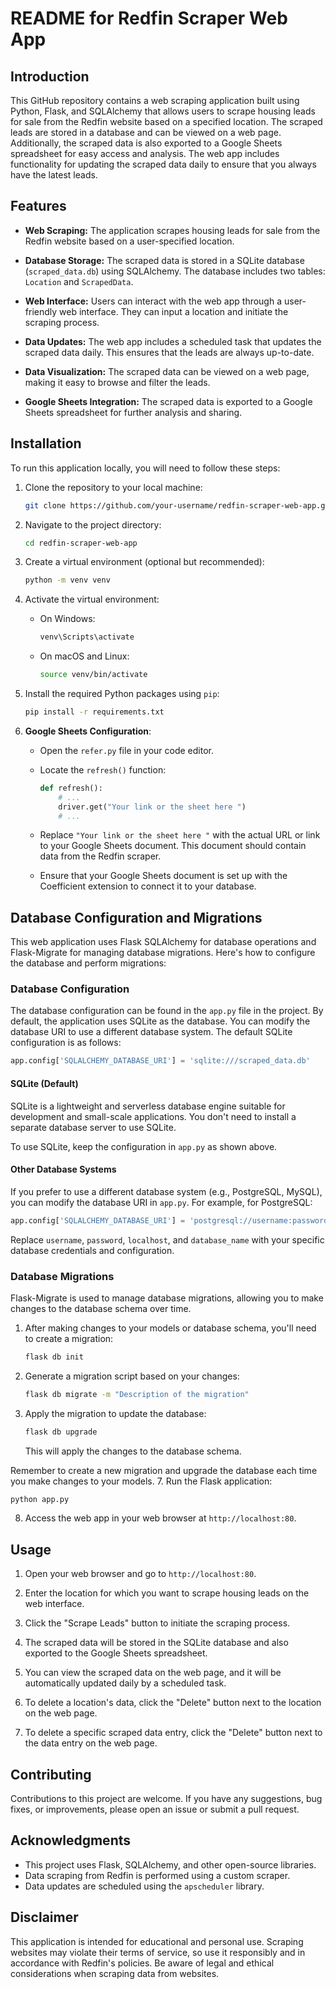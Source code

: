 # README for Redfin Scraper Web App

## Introduction
This GitHub repository contains a web scraping application built using Python, Flask, and SQLAlchemy that allows users to scrape housing leads for sale from the Redfin website based on a specified location. The scraped leads are stored in a database and can be viewed on a web page. Additionally, the scraped data is also exported to a Google Sheets spreadsheet for easy access and analysis. The web app includes functionality for updating the scraped data daily to ensure that you always have the latest leads.

## Features
- **Web Scraping:** The application scrapes housing leads for sale from the Redfin website based on a user-specified location.

- **Database Storage:** The scraped data is stored in a SQLite database (`scraped_data.db`) using SQLAlchemy. The database includes two tables: `Location` and `ScrapedData`.

- **Web Interface:** Users can interact with the web app through a user-friendly web interface. They can input a location and initiate the scraping process.

- **Data Updates:** The web app includes a scheduled task that updates the scraped data daily. This ensures that the leads are always up-to-date.

- **Data Visualization:** The scraped data can be viewed on a web page, making it easy to browse and filter the leads.

- **Google Sheets Integration:** The scraped data is exported to a Google Sheets spreadsheet for further analysis and sharing.

## Installation
To run this application locally, you will need to follow these steps:

1. Clone the repository to your local machine:
   ```bash
   git clone https://github.com/your-username/redfin-scraper-web-app.git
   ```

2. Navigate to the project directory:
   ```bash
   cd redfin-scraper-web-app
   ```

3. Create a virtual environment (optional but recommended):
   ```bash
   python -m venv venv
   ```

4. Activate the virtual environment:
   - On Windows:
     ```bash
     venv\Scripts\activate
     ```
   - On macOS and Linux:
     ```bash
     source venv/bin/activate
     ```

5. Install the required Python packages using `pip`:
   ```bash
   pip install -r requirements.txt
   ```

7. **Google Sheets Configuration**:

   - Open the `refer.py` file in your code editor.

   - Locate the `refresh()` function:

     ```python
     def refresh():
         # ...
         driver.get("Your link or the sheet here ")
         # ...
     ```

   - Replace `"Your link or the sheet here "` with the actual URL or link to your Google Sheets document. This document should contain data from the Redfin scraper.

   - Ensure that your Google Sheets document is set up with the Coefficient extension to connect it to your database.
## Database Configuration and Migrations

This web application uses Flask SQLAlchemy for database operations and Flask-Migrate for managing database migrations. Here's how to configure the database and perform migrations:

### Database Configuration

The database configuration can be found in the `app.py` file in the project. By default, the application uses SQLite as the database. You can modify the database URI to use a different database system. The default SQLite configuration is as follows:

```python
app.config['SQLALCHEMY_DATABASE_URI'] = 'sqlite:///scraped_data.db'
```

#### SQLite (Default)

SQLite is a lightweight and serverless database engine suitable for development and small-scale applications. You don't need to install a separate database server to use SQLite.

To use SQLite, keep the configuration in `app.py` as shown above.

#### Other Database Systems

If you prefer to use a different database system (e.g., PostgreSQL, MySQL), you can modify the database URI in `app.py`. For example, for PostgreSQL:

```python
app.config['SQLALCHEMY_DATABASE_URI'] = 'postgresql://username:password@localhost/database_name'
```

Replace `username`, `password`, `localhost`, and `database_name` with your specific database credentials and configuration.

### Database Migrations

Flask-Migrate is used to manage database migrations, allowing you to make changes to the database schema over time.

1. After making changes to your models or database schema, you'll need to create a migration:

   ```bash
   flask db init
   ```

2. Generate a migration script based on your changes:

   ```bash
   flask db migrate -m "Description of the migration"
   ```

3. Apply the migration to update the database:

   ```bash
   flask db upgrade
   ```

   This will apply the changes to the database schema.

Remember to create a new migration and upgrade the database each time you make changes to your models.
7. Run the Flask application:
   ```bash
   python app.py
   ```

8. Access the web app in your web browser at `http://localhost:80`.

## Usage
1. Open your web browser and go to `http://localhost:80`.

2. Enter the location for which you want to scrape housing leads on the web interface.

3. Click the "Scrape Leads" button to initiate the scraping process.

4. The scraped data will be stored in the SQLite database and also exported to the Google Sheets spreadsheet.

5. You can view the scraped data on the web page, and it will be automatically updated daily by a scheduled task.

6. To delete a location's data, click the "Delete" button next to the location on the web page.

7. To delete a specific scraped data entry, click the "Delete" button next to the data entry on the web page.

## Contributing
Contributions to this project are welcome. If you have any suggestions, bug fixes, or improvements, please open an issue or submit a pull request.


## Acknowledgments
- This project uses Flask, SQLAlchemy, and other open-source libraries.
- Data scraping from Redfin is performed using a custom scraper.
- Data updates are scheduled using the `apscheduler` library.

## Disclaimer
This application is intended for educational and personal use. Scraping websites may violate their terms of service, so use it responsibly and in accordance with Redfin's policies. Be aware of legal and ethical considerations when scraping data from websites.
